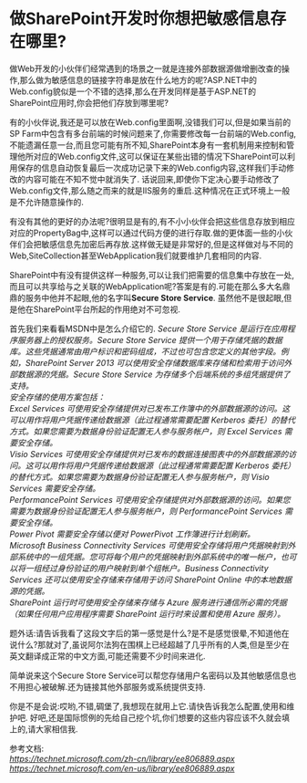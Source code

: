 # 做SharePoint开发时你想把敏感信息存在哪里? #

做Web开发的小伙伴们经常遇到的场景之一就是连接外部数据源做增删改查的操作,那么做为敏感信息的链接字符串是放在什么地方的呢?ASP.NET中的Web.config貌似是一个不错的选择,那么在开发同样是基于ASP.NET的SharePoint应用时,你会把他们存放到哪里呢?

有的小伙伴说,我还是可以放在Web.config里面啊,没错我们可以,但是如果当前的SP Farm中包含有多台前端的时候问题来了,你需要修改每一台前端的Web.config,不能遗漏任意一台,而且您可能有所不知,SharePoint本身有一套机制用来控制和管理他所对应的Web.config文件,这可以保证在某些出错的情况下SharePoint可以利用保存的信息自动恢复最后一次成功记录下来的Web.config内容,这样我们手动修改的内容可能在不知不觉中就消失了. 话说回来,即使你下定决心要手动修改了Web.config文件,那么随之而来的就是IIS服务的重启.这种情况在正式环境上一般是不允许随意操作的.

有没有其他的更好的办法呢?很明显是有的,有不小小伙伴会把这些信息存放到相应对应的PropertyBag中,这样可以通过代码方便的进行存取.做的更体面一些的小伙伴们会把敏感信息先加密后再存放.这样做无疑是非常好的,但是这样做对与不同的Web,SiteCollection甚至WebApplication我们就要维护几套相同的内容.

SharePoint中有没有提供这样一种服务,可以让我们把需要的信息集中存放在一处,而且可以共享给与之关联的WebApplication呢?答案是有的.可能在那么多大名鼎鼎的服务中他并不起眼,他的名字叫**Secure Store Service**. 虽然他不是很起眼,但是他在SharePoint平台所起的作用绝对不可忽视. <br />

首先我们来看看MSDN中是怎么介绍它的.
*Secure Store Service 是运行在应用程序服务器上的授权服务。Secure Store Service 提供一个用于存储凭据的数据库。这些凭据通常由用户标识和密码组成，不过也可包含您定义的其他字段。例如，SharePoint Server 2013 可以使用安全存储数据库来存储和检索用于访问外部数据源的凭据。Secure Store Service 为存储多个后端系统的多组凭据提供了支持。
<br />
安全存储的使用方案包括：
<br />
Excel Services 可使用安全存储提供对已发布工作簿中的外部数据源的访问。这可以用作将用户凭据传递给数据源（此过程通常需要配置 Kerberos 委托）的替代方式。如果您需要为数据身份验证配置无人参与服务帐户，则 Excel Services 需要安全存储。
<br />
Visio Services 可使用安全存储提供对已发布的数据连接图表中的外部数据源的访问。这可以用作将用户凭据传递给数据源（此过程通常需要配置 Kerberos 委托）的替代方式。如果您需要为数据身份验证配置无人参与服务帐户，则 Visio Services 需要安全存储。
<br />
PerformancePoint Services 可使用安全存储提供对外部数据源的访问。如果您需要为数据身份验证配置无人参与服务帐户，则 PerformancePoint Services 需要安全存储。
<br />
Power Pivot 需要安全存储以便对 PowerPivot 工作簿进行计划刷新。
<br />
Microsoft Business Connectivity Services 可使用安全存储将用户凭据映射到外部系统中的一组凭据。您可将每个用户的凭据映射到外部系统中的唯一帐户，也可以将一组经过身份验证的用户映射到单个组帐户。Business Connectivity Services 还可以使用安全存储来存储用于访问 SharePoint Online 中的本地数据源的凭据。
<br />
SharePoint 运行时可使用安全存储来存储与 Azure 服务进行通信所必需的凭据（如果任何用户应用程序需要 SharePoint 运行时来设置和使用 Azure 服务）。* 

题外话:请告诉我看了这段文字后的第一感觉是什么?是不是感觉很晕,不知道他在说什么?那就对了,虽说阿尔法狗在围棋上已经超越了几乎所有的人类,但是至少在英文翻译成正常的中文方面,可能还需要不少时间来进化.


简单说来这个Secure Store Service可以帮您存储用户名密码以及其他敏感信息也不用担心被破解.还为链接其他外部服务或系统提供支持. 

你是不是会说:哎哟,不错,碉堡了,我想现在就用上它.请快告诉我怎么配置,使用和维护吧.
好吧,还是国际惯例的先给自己挖个坑,你们想要的这些内容应该不久就会填上的,请大家相信我.

参考文档: <br />
*https://technet.microsoft.com/zh-cn/library/ee806889.aspx <br />
https://technet.microsoft.com/en-us/library/ee806889.aspx*








